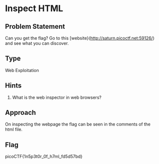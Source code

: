 # Inspect HTML

## Problem Statement

Can you get the flag?
Go to this [website}(http://saturn.picoctf.net:59126/) and see what you can discover.

## Type

Web Exploitation

## Hints

1. What is the web inspector in web browsers?

## Approach

On inspecting the webpage the flag can be seen in the comments of the html file.

## Flag

picoCTF{1n5p3t0r_0f_h7ml_fd5d57bd}